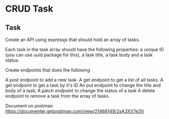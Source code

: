 # CRUD Task

## Task

Create an API using expressjs that should hold an array of tasks.

Each task in the task array should have the following properties: a unique ID (you can use uuid package for this), a task title, a task body and a task status.

Create endpoints that does the following

A post endpoint to add a new task.
A get endpoint to get a list of all tasks.
A get endpoint to get a task by it's ID
An put endpoint to change the title and body of a task,
A patch endpoint to change the status of a task
A delete endpoint to remove a task from the array of tasks.

Document on postman
https://documenter.getpostman.com/view/21468149/2sA3XV7e3V
